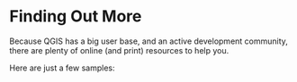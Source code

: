 Finding Out More
================
Because QGIS has a big user base, and an active development community, there are plenty of online (and print) resources to help you.

Here are just a few samples:


